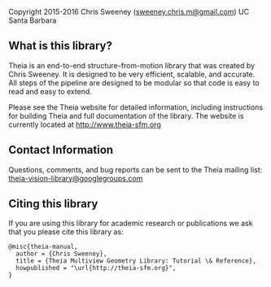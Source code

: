 Copyright 2015-2016 Chris Sweeney (sweeney.chris.m@gmail.com)
UC Santa Barbara

What is this library?
---------------------

Theia is an end-to-end structure-from-motion library that was created by Chris
Sweeney. It is designed to be very efficient, scalable, and accurate. All
steps of the pipeline are designed to be modular so that code is easy to read
and easy to extend.

Please see the Theia website for detailed information, including instructions
for building Theia and full documentation of the library. The website is
currently located at http://www.theia-sfm.org

Contact Information
-------------------

Questions, comments, and bug reports can be sent to the Theia mailing list:
theia-vision-library@googlegroups.com

Citing this library
-------------------

If you are using this library for academic research or publications we ask that
you please cite this library as:

    @misc{theia-manual,
      author = {Chris Sweeney},
      title = {Theia Multiview Geometry Library: Tutorial \& Reference},
      howpublished = "\url{http://theia-sfm.org}",
    }
